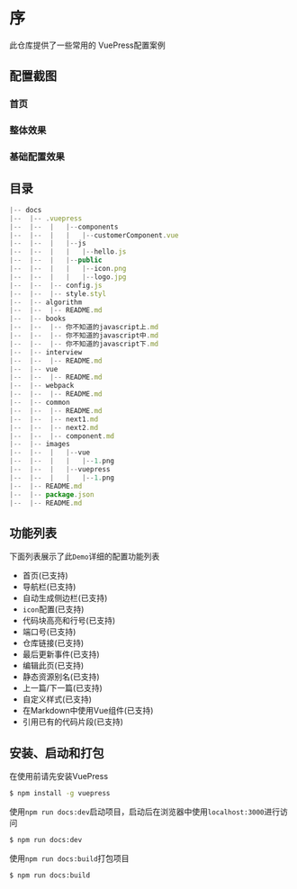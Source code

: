 # 序

此仓库提供了一些常用的 VuePress配置案例

## 配置截图

### 首页

### 整体效果

### 基础配置效果

## 目录
```js
|-- docs
|--  |-- .vuepress
|--  |--  |   |--components
|--  |--  |   |   |--customerComponent.vue
|--  |--  |   |--js
|--  |--  |   |   |--hello.js
|--  |--  |   |--public
|--  |--  |   |   |--icon.png
|--  |--  |   |   |--logo.jpg
|--  |--  |-- config.js
|--  |--  |-- style.styl
|--  |-- algorithm
|--  |--  |-- README.md
|--  |-- books
|--  |--  |-- 你不知道的javascript上.md
|--  |--  |-- 你不知道的javascript中.md
|--  |--  |-- 你不知道的javascript下.md
|--  |-- interview
|--  |--  |-- README.md
|--  |-- vue
|--  |--  |-- README.md
|--  |-- webpack
|--  |--  |-- README.md
|--  |-- common
|--  |--  |-- README.md
|--  |--  |-- next1.md
|--  |--  |-- next2.md
|--  |--  |-- component.md
|--  |-- images
|--  |--  |   |--vue
|--  |--  |   |   |--1.png
|--  |--  |   |--vuepress
|--  |--  |   |   |--1.png
|--  |-- README.md
|--  |-- package.json
|--  |-- README.md
```

## 功能列表
下面列表展示了此`Demo`详细的配置功能列表
* 首页(已支持)
* 导航栏(已支持)
* 自动生成侧边栏(已支持)
* `icon`配置(已支持)
* 代码块高亮和行号(已支持)
* 端口号(已支持)
* 仓库链接(已支持)
* 最后更新事件(已支持)
* 编辑此页(已支持)
* 静态资源别名(已支持)
* 上一篇/下一篇(已支持)
* 自定义样式(已支持)
* 在Markdown中使用Vue组件(已支持)
* 引用已有的代码片段(已支持)

## 安装、启动和打包
在使用前请先安装VuePress
```sh
$ npm install -g vuepress
```

使用`npm run docs:dev`启动项目，启动后在浏览器中使用`localhost:3000`进行访问
```sh
$ npm run docs:dev
```

使用`npm run docs:build`打包项目
```sh
$ npm run docs:build
```